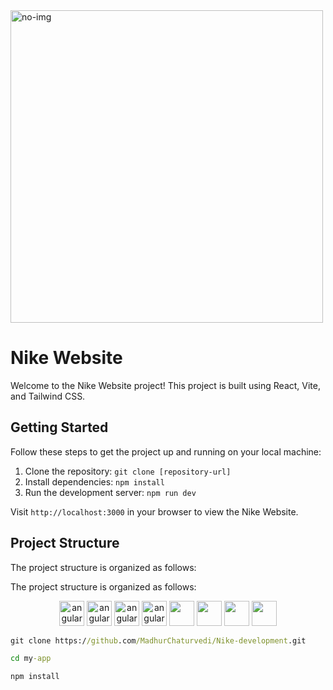 

<!DOCTYPE html>
<html lang="en">
<head>
  <meta charset="UTF-8">
 
</head>
<body>
   <img src="https://github.com/MadhurChaturvedi/Nike-development/assets/93113162/e282f0d6-2072-438e-a8d0-4539de5314fe" width="500px" alt="no-img" />
  <h1>Nike Website</h1>

  <p>Welcome to the Nike Website project! This project is built using React, Vite, and Tailwind CSS.</p>

  <h2>Getting Started</h2>

  <p>Follow these steps to get the project up and running on your local machine:</p>

  <ol>
    <li>Clone the repository: <code>git clone [repository-url]</code></li>
    <li>Install dependencies: <code>npm install</code></li>
    <li>Run the development server: <code>npm run dev</code></li>
  </ol>

  <p>Visit <code>http://localhost:3000</code> in your browser to view the Nike Website.</p>

  <h2>Project Structure</h2>

  <p>The project structure is organized as follows:</p>

  
 <p>The project structure is organized as follows:</p>
 
 <p align="center" style={{display: flex;
    justify-content: space-around;}}>
    <img src="https://icones.pro/wp-content/uploads/2021/06/icone-github-grise.png" alt="angular" width="40" height="40"/> 
    <img src="https://miro.medium.com/v2/resize:fit:512/1*W3ZHer9j6Cxzh78m0jLLdw.png" alt="angular" width="40" height="40"/> 
    <img src="https://cdn-icons-png.flaticon.com/512/732/732212.png" alt="angular" width="40" height="40"/> 
    <img src="https://cdn4.iconfinder.com/data/icons/social-media-logos-6/512/121-css3-512.png" alt="angular" width="40" height="40"/> 
   <img src="https://blog.leonhassan.co.uk/content/images/2019/01/react-1.svg" width="40" height="40"/> 
   <img src="https://git-scm.com/images/logos/downloads/Git-Icon-1788C.png" width="40" height="40"/> 
   <img src="https://static-00.iconduck.com/assets.00/tailwind-css-icon-256x154-bhw4dmbr.png" width="40" height="40"/> 
   <img src="https://upload.wikimedia.org/wikipedia/commons/f/f1/Vitejs-logo.svg" width="40" height="40"/> 
</p>  

</body>
</html>





```cmd
git clone https://github.com/MadhurChaturvedi/Nike-development.git

```
```cmd
cd my-app

```
```cmd
npm install

```
